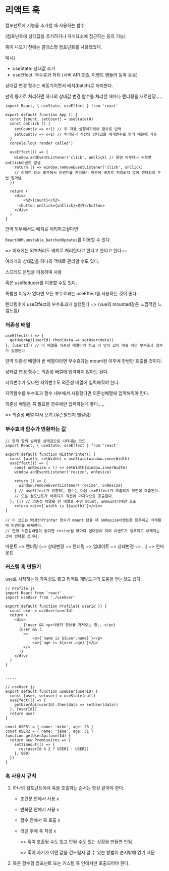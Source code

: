 # 리액트 훅

컴포넌트에 기능을 추가할 때 사용하는 함수

(컴포넌트에 상태값을 추가하거나 자식요소에 접근하는 등의 기능)

훅이 나오기 전에는 클래스형 컴포넌트를 사용했었다.

예시)

- useState: 상태값 추가
- useEffect: 부수효과 처리 (서버 API 호출, 이벤트 핸들러 등록 등등)



상대값 변경 함수는 비동기이면서 배치(batch)로 처리한다.

만약 동기로 처리하면 하나의 상태값 변경 함수를 처리할 때마다 렌더링을 새로한당.,.,.

```react
import React, { useState, useEffect } from 'react'

export default function App () {
  const [count, setCount] = useState(0)
  const onClick () {
    setCount(v => v+1) // 두 개를 실행하기위해 함수로 입력
    setCount(v => v+1) // 처리되기 직전의 상태값을 매개변수로 받기 때문에 가능 
  }
  console.log('render called')
  
  useEffect(() => {
    window.addEventListener('click', onClick) // 화면 아무데나 누르면 onClick이벤트 발생
    return () => window.removeEventListener('click', onClick)
    // 리액트 요소 외부에서 이벤트를 처리하기 때문에 배치로 처리되지 않아 렌더링이 두 번 일어남
  })
  
  return (
  	<div>
    	<h2>{count}</h2>
      <button onClick={onClick}>증가</button>
    </div>
  )
}
```



만약 외부에서도 배치로 처리하고싶다면

`ReactDOM.unstable_batchedUpdates`를 이용할 수 있다.

=> 미래에는 외부처리도 배치로 처리한다고 한다고 한다고 한다~~





여러개의 상태값을 하나의 객체로 관리할 수도 있다.

스프레드 문법을 이용하여 사용

혹은 useReducer를 이용할 수도 있다.



특별한 이유가 없다면 모든 부수효과는 useEffect를 사용하는 것이 좋다.

렌더링후에 useEffect의 부수효과가 실행된다 => (vue의 mounted같은 느낌적인 느낌느낌)



### 의존성 배열

```react
useEffect(() => {
  getUserApi(userId).then(data => setUser(data))
}, [userId]) // 이 배열을 의존성 배열이라 하고 이 안의 값이 바뀔 때만 부수효과 함수가 실행된다.
```

만약 의존성 배열이 빈 배열이라면 부수효과는 mount된 이후에 한번만 호출될 것이다.

상태값 변경 함수는 의존성 배열에 입력하지 않아도 된다.

지역변수가 있다면 지역변수도 의존성 배열에 입력해줘야 한다.

지역함수를 부수효과 함수 내부에서 사용했다면 의존성배열에 입력해줘야 한다.

의존성 배열은 꼭 필요한 경우에만 입력하는게 좋다.,.,.

=> 의존성 배열 다시 보기 (무슨말인지 헷갈림)



### 부수효과 함수가 반환하는 값

```react
// 현재 창의 넓이를 상태값으로 나타내는 코드
import React, { useState, useEffect } from 'react'

export default function WidthPrinter() {
  const [width, setWidth] = useState(window.innerWidth)
  useEffect(() => {
    const onResize = () => setWidth(window.innerWidth)
    window.addEventListener('resize', onResize)
    
    return () => {
      window.removeEventListener('resize', onResize)
    } // useEffect가 반환하는 함수는 다음 useEffect가 호출되기 직전에 호출된다.
    // 또는 컴포넌트가 삭제되기 직전에 마지막으로 호출된다.
  }, []) // 의존성 배열을 빈 배열로 주면 mount, unmount시에만 호출
	return <div>{`width is ${width}`}</div>
}

// 이 코드는 WidthPrinter 함수가 mount 됐을 때 onResize이벤트를 등록하고 삭제될 때 이벤트를 해제한다.
// 만약 의존성배열이 없다면 resize될 때마다 렌더링이 되어 이벤트가 등록되고 해제되는 것이 반복될 것이다.
```



마운트 => 렌더링 (=> 상태변경 => 렌더링 => 업데이트 => 상태변경 => ...) => 언마운트





### 커스텀 훅 만들기

use로 시작하는게 가독성도 좋고 리액트 개발도구의 도움을 받는것도 쉽다.

```react
// Profile.js
import React from 'react'
import useUser from './useUser'

export default function Profile({ userId }) {
  const user = useUser(userId)
  return (
  	<div>
    	{!user && <p>사용자 정보를 가져오는 중...</p>}
      {user && (
      	<>
        	<p>{`name is ${user.name}`}</p>
        	<p>{`age is ${user.age}`}</p>
        </>
      )}
    </div>
  )
}


-----
  
// useUser.js  
export default function useUser(userID) {
  const [user, setuser] = useState(null)
  useEfect(() => {
    getUserApi(userId).then(data => setUser(data))
  }, [userId])
  return user
}

const USER1 = { name: 'mike', age: 23 }
const USER2 = { name: 'jane', age: 31 }
function getUserApi(userId) {
  return new Promise(res => {
    setTimeout(() => {
      res(userId % 2 ? USER1 : USER2)
    }, 500)
  })
}
```





### 훅 사용시 규칙

1. 하나의 컴포넌트에서 훅을 호출하는 순서는 항상 같아야 한다.

   - 조건문 안에서 사용 x

   - 반복문 안에서 사용 x

   - 함수 안에서 훅 호출 x

   - 리턴 후에 훅 작성 x

     => 훅이 호출될 수도 있고 안될 수도 있는 상황을 만들면 안됨.

     => 훅이 자기가 어떤 값을 건드릴지 알 수 있는 방법이 순서밖에 없기 때문

2. 훅은 함수형 컴포넌트 또는 커스텀 훅 안에서만 호출되어야 한다.

